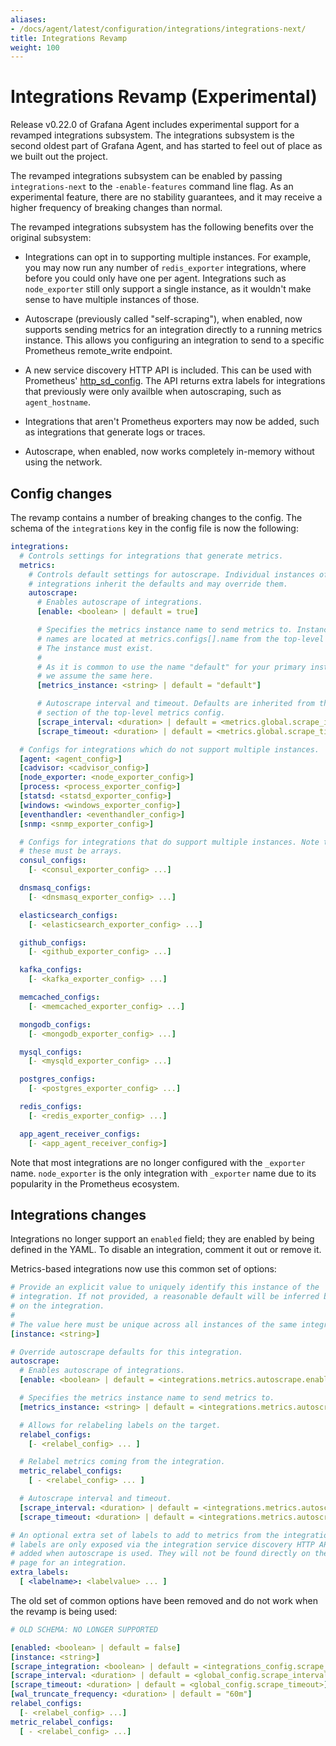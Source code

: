 ```yaml
---
aliases:
- /docs/agent/latest/configuration/integrations/integrations-next/
title: Integrations Revamp
weight: 100
---
```


# Integrations Revamp (Experimental)

Release v0.22.0 of Grafana Agent includes experimental support for a revamped
integrations subsystem. The integrations subsystem is the second oldest part of
Grafana Agent, and has started to feel out of place as we built out the
project.

The revamped integrations subsystem can be enabled by passing
`integrations-next` to the `-enable-features` command line flag. As an
experimental feature, there are no stability guarantees, and it may receive a
higher frequency of breaking changes than normal.

The revamped integrations subsystem has the following benefits over the
original subsystem:

* Integrations can opt in to supporting multiple instances. For example, you
  may now run any number of `redis_exporter` integrations, where before you
  could only have one per agent. Integrations such as `node_exporter` still
  only support a single instance, as it wouldn't make sense to have multiple
  instances of those.

* Autoscrape (previously called "self-scraping"), when enabled, now supports
  sending metrics for an integration directly to a running metrics instance.
  This allows you configuring an integration to send to a specific Prometheus
  remote_write endpoint.

* A new service discovery HTTP API is included. This can be used with
  Prometheus' [http_sd_config][http_sd_config]. The API returns extra labels
  for integrations that previously were only availble when autoscraping, such
  as `agent_hostname`.

* Integrations that aren't Prometheus exporters may now be added, such as
  integrations that generate logs or traces.

* Autoscrape, when enabled, now works completely in-memory without using the
  network.

[http_sd_config]: https://prometheus.io/docs/prometheus/latest/configuration/configuration/#http_sd_config

## Config changes

The revamp contains a number of breaking changes to the config. The schema of the
`integrations` key in the config file is now the following:

```yaml
integrations:
  # Controls settings for integrations that generate metrics.
  metrics:
    # Controls default settings for autoscrape. Individual instances of
    # integrations inherit the defaults and may override them.
    autoscrape:
      # Enables autoscrape of integrations.
      [enable: <boolean> | default = true]

      # Specifies the metrics instance name to send metrics to. Instance
      # names are located at metrics.configs[].name from the top-level config.
      # The instance must exist.
      #
      # As it is common to use the name "default" for your primary instance,
      # we assume the same here.
      [metrics_instance: <string> | default = "default"]

      # Autoscrape interval and timeout. Defaults are inherited from the global
      # section of the top-level metrics config.
      [scrape_interval: <duration> | default = <metrics.global.scrape_interval>]
      [scrape_timeout: <duration> | default = <metrics.global.scrape_timeout>]

  # Configs for integrations which do not support multiple instances.
  [agent: <agent_config>]
  [cadvisor: <cadvisor_config>]
  [node_exporter: <node_exporter_config>]
  [process: <process_exporter_config>]
  [statsd: <statsd_exporter_config>]
  [windows: <windows_exporter_config>]
  [eventhandler: <eventhandler_config>]
  [snmp: <snmp_exporter_config>]

  # Configs for integrations that do support multiple instances. Note that
  # these must be arrays.
  consul_configs:
    [- <consul_exporter_config> ...]

  dnsmasq_configs:
    [- <dnsmasq_exporter_config> ...]

  elasticsearch_configs:
    [- <elasticsearch_exporter_config> ...]

  github_configs:
    [- <github_exporter_config> ...]

  kafka_configs:
    [- <kafka_exporter_config> ...]

  memcached_configs:
    [- <memcached_exporter_config> ...]

  mongodb_configs:
    [- <mongodb_exporter_config> ...]

  mysql_configs:
    [- <mysqld_exporter_config> ...]

  postgres_configs:
    [- <postgres_exporter_config> ...]

  redis_configs:
    [- <redis_exporter_config> ...]

  app_agent_receiver_configs:
    [- <app_agent_receiver_config>]
```

Note that most integrations are no longer configured with the `_exporter` name.
`node_exporter` is the only integration with `_exporter` name due to its
popularity in the Prometheus ecosystem.

## Integrations changes

Integrations no longer support an `enabled` field; they are enabled by being
defined in the YAML. To disable an integration, comment it out or remove it.

Metrics-based integrations now use this common set of options:

```yaml
# Provide an explicit value to uniquely identify this instance of the
# integration. If not provided, a reasonable default will be inferred based
# on the integration.
#
# The value here must be unique across all instances of the same integration.
[instance: <string>]

# Override autoscrape defaults for this integration.
autoscrape:
  # Enables autoscrape of integrations.
  [enable: <boolean> | default = <integrations.metrics.autoscrape.enable>]

  # Specifies the metrics instance name to send metrics to.
  [metrics_instance: <string> | default = <integrations.metrics.autoscrape.metrics_instance>]

  # Allows for relabeling labels on the target.
  relabel_configs:
    [- <relabel_config> ... ]

  # Relabel metrics coming from the integration.
  metric_relabel_configs:
    [ - <relabel_config> ... ]

  # Autoscrape interval and timeout.
  [scrape_interval: <duration> | default = <integrations.metrics.autoscrape.scrape_interval>]
  [scrape_timeout: <duration> | default = <integrations.metrics.autoscrape.scrape_timeout>]

# An optional extra set of labels to add to metrics from the integration target. These
# labels are only exposed via the integration service discovery HTTP API and
# added when autoscrape is used. They will not be found directly on the metrics
# page for an integration.
extra_labels:
  [ <labelname>: <labelvalue> ... ]
```

The old set of common options have been removed and do not work when the revamp
is being used:

```yaml
# OLD SCHEMA: NO LONGER SUPPORTED

[enabled: <boolean> | default = false]
[instance: <string>]
[scrape_integration: <boolean> | default = <integrations_config.scrape_integrations>]
[scrape_interval: <duration> | default = <global_config.scrape_interval>]
[scrape_timeout: <duration> | default = <global_config.scrape_timeout>]
[wal_truncate_frequency: <duration> | default = "60m"]
relabel_configs:
  [- <relabel_config> ...]
metric_relabel_configs:
  [ - <relabel_config> ...]
```
